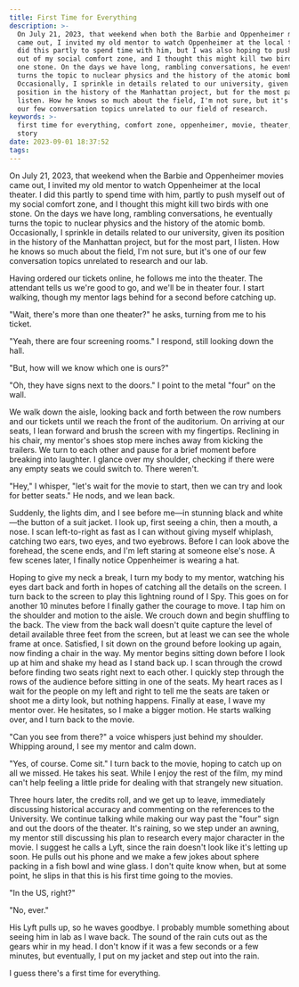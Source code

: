 ```yaml
---
title: First Time for Everything
description: >-
  On July 21, 2023, that weekend when both the Barbie and Oppenheimer movies
  came out, I invited my old mentor to watch Oppenheimer at the local theater. I
  did this partly to spend time with him, but I was also hoping to push myself
  out of my social comfort zone, and I thought this might kill two birds with
  one stone. On the days we have long, rambling conversations, he eventually
  turns the topic to nuclear physics and the history of the atomic bomb.
  Occasionally, I sprinkle in details related to our university, given its
  position in the history of the Manhattan project, but for the most part, I
  listen. How he knows so much about the field, I'm not sure, but it's one of
  our few conversation topics unrelated to our field of research.
keywords: >-
  first time for everything, comfort zone, oppenheimer, movie, theater, film,
  story
date: 2023-09-01 18:37:52
tags:
---
```



On July 21, 2023, that weekend when the Barbie and Oppenheimer movies came out, I invited my old mentor to watch Oppenheimer at the local theater. I did this partly to spend time with him, partly to push myself out of my social comfort zone, and I thought this might kill two birds with one stone. On the days we have long, rambling conversations, he eventually turns the topic to nuclear physics and the history of the atomic bomb. Occasionally, I sprinkle in details related to our university, given its position in the history of the Manhattan project, but for the most part, I listen. How he knows so much about the field, I'm not sure, but it's one of our few conversation topics unrelated to research and our lab. 

Having ordered our tickets online, he follows me into the theater. The attendant tells us we're good to go, and we'll be in theater four. I start walking, though my mentor lags behind for a second before catching up.

"Wait, there's more than one theater?" he asks, turning from me to his ticket. 

"Yeah, there are four screening rooms." I respond, still looking down the hall.

"But, how will we know which one is ours?"

"Oh, they have signs next to the doors." I point to the metal "four" on the wall.

We walk down the aisle, looking back and forth between the row numbers and our tickets until we reach the front of the auditorium. On arriving at our seats, I lean forward and brush the screen with my fingertips. Reclining in his chair, my mentor's shoes stop mere inches away from kicking the trailers. We turn to each other and pause for a brief moment before breaking into laughter. I glance over my shoulder, checking if there were any empty seats we could switch to. There weren't. 

"Hey," I whisper, "let's wait for the movie to start, then we can try and look for better seats." He nods, and we lean back.

Suddenly, the lights dim, and I see before me—in stunning black and white—the button of a suit jacket. I look up, first seeing a chin, then a mouth, a nose. I scan left-to-right as fast as I can without giving myself whiplash, catching two ears, two eyes, and two eyebrows. Before I can look above the forehead, the scene ends, and I'm left staring at someone else's nose. A few scenes later, I finally notice Oppenheimer is wearing a hat.

Hoping to give my neck a break, I turn my body to my mentor, watching his eyes dart back and forth in hopes of catching all the details on the screen. I turn back to the screen to play this lightning round of I Spy. This goes on for another 10 minutes before I finally gather the courage to move. I tap him on the shoulder and motion to the aisle. We crouch down and begin shuffling to the back. The view from the back wall doesn't quite capture the level of detail available three feet from the screen, but at least we can see the whole frame at once. Satisfied, I sit down on the ground before looking up again, now finding a chair in the way. My mentor begins sitting down before I look up at him and shake my head as I stand back up. I scan through the crowd before finding two seats right next to each other. I quickly step through the rows of the audience before sitting in one of the seats. My heart races as I wait for the people on my left and right to tell me the seats are taken or shoot me a dirty look, but nothing happens. Finally at ease, I wave my mentor over. He hesitates, so I make a bigger motion. He starts walking over, and I turn back to the movie.

"Can you see from there?" a voice whispers just behind my shoulder. Whipping around, I see my mentor and calm down.

"Yes, of course. Come sit." I turn back to the movie, hoping to catch up on all we missed. He takes his seat. While I enjoy the rest of the film, my mind can't help feeling a little pride for dealing with that strangely new situation.

Three hours later, the credits roll, and we get up to leave, immediately discussing historical accuracy and commenting on the references to the University. We continue talking while making our way past the "four" sign and out the doors of the theater. It's raining, so we step under an awning, my mentor still discussing his plan to research every major character in the movie. I suggest he calls a Lyft, since the rain doesn't look like it's letting up soon. He pulls out his phone and we make a few jokes about sphere packing in a fish bowl and wine glass. I don't quite know when, but at some point, he slips in that this is his first time going to the movies.

"In the US, right?"

"No, ever."

His Lyft pulls up, so he waves goodbye. I probably mumble something about seeing him in lab as I wave back. The sound of the rain cuts out as the gears whir in my head. I don't know if it was a few seconds or a few minutes, but eventually, I put on my jacket and step out into the rain.

I guess there's a first time for everything.